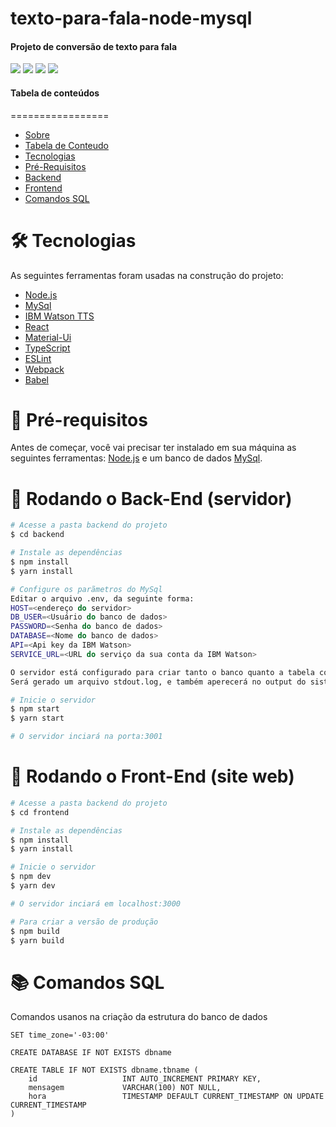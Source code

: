 <h1 id="sobre">texto-para-fala-node-mysql</h1>
<h4>Projeto de conversão de texto para fala</h4>

<img src="https://img.shields.io/static/v1?label=license&message=MIT&color=95c30e" />
<img src="https://img.shields.io/static/v1?label=node&message=15.8.0&color=0172b2" />
<img src="https://img.shields.io/static/v1?label=react&message=16.12.0&color=0172b2" />
<img src="https://img.shields.io/static/v1?label=typescript&message=3.7.4&color=0172b2" />

#### Tabela de conteúdos
=================
<!--ts-->
   * [Sobre](#sobre)
   * [Tabela de Conteudo](#tabela-de-conteudo)
   * [Tecnologias](#tecnologias)
   * [Pré-Requisitos](#pre-requisitos)
   * [Backend](#backend)
   * [Frontend](#frontend)
   * [Comandos SQL](#sql)
<!--te-->

<h1 id="tecnologias">🛠 Tecnologias</h1>

As seguintes ferramentas foram usadas na construção do projeto:

- [Node.js](https://nodejs.org/en/)
- [MySql](https://www.mysql.com/)
- [IBM Watson TTS](https://www.ibm.com/br-pt/cloud/watson-text-to-speech)
- [React](https://pt-br.reactjs.org/)
- [Material-Ui](https://material-ui.com/pt/)
- [TypeScript](https://www.typescriptlang.org/)
- [ESLint](https://eslint.org/)
- [Webpack](https://webpack.js.org/)
- [Babel](https://babeljs.io/)

<h1 id="pre-requisitos">💈 Pré-requisitos</h1>

Antes de começar, você vai precisar ter instalado em sua máquina as seguintes ferramentas:
[Node.js](https://nodejs.org/en/) e um banco de dados [MySql](https://www.mysql.com/).

<h1 id="backend">🎲 Rodando o Back-End (servidor)</h1>

```bash
# Acesse a pasta backend do projeto
$ cd backend

# Instale as dependências
$ npm install
$ yarn install

# Configure os parãmetros do MySql
Editar o arquivo .env, da seguinte forma: 
HOST=<endereço do servidor>
DB_USER=<Usuário do banco de dados>
PASSWORD=<Senha do banco de dados>
DATABASE=<Nome do banco de dados>
API=<Api key da IBM Watson>
SERVICE_URL=<URL do serviço da sua conta da IBM Watson>

O servidor está configurado para criar tanto o banco quanto a tabela com os campos baseados nessas configurações.
Será gerado um arquivo stdout.log, e também aperecerá no output do sistema, todas as interações realizada scom o sistema.

# Inicie o servidor
$ npm start
$ yarn start

# O servidor inciará na porta:3001
```

<h1 id="frontend">💎 Rodando o Front-End (site web)</h1>

```bash
# Acesse a pasta backend do projeto
$ cd frontend

# Instale as dependências
$ npm install
$ yarn install

# Inicie o servidor
$ npm dev
$ yarn dev

# O servidor inciará em localhost:3000

# Para criar a versão de produção
$ npm build
$ yarn build
```

<h1 id="sql">📚 Comandos SQL</h1>

Comandos usanos na criação da estrutura do banco de dados

```
SET time_zone='-03:00'

CREATE DATABASE IF NOT EXISTS dbname

CREATE TABLE IF NOT EXISTS dbname.tbname (
    id                   INT AUTO_INCREMENT PRIMARY KEY,
    mensagem             VARCHAR(100) NOT NULL,
    hora                 TIMESTAMP DEFAULT CURRENT_TIMESTAMP ON UPDATE CURRENT_TIMESTAMP
)
```